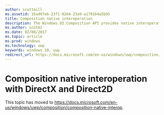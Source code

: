 ```yaml
---
author: scottmill
ms.assetid: 16ad97eb-23f1-0264-23a9-a1791b4a5b95
title: Composition native interoperation
description: The Windows.UI.Composition API provides native interoperation interfaces allowing content to be moved directly into the compositor.
ms.author: scotmi
ms.date: 02/08/2017
ms.topic: article
ms.prod: windows
ms.technology: uwp
keywords: windows 10, uwp
redirect_url: https://docs.microsoft.com/en-us/windows/uwp/composition/composition-native-interop
---
```

# Composition native interoperation with DirectX and Direct2D

This topic has moved to https://docs.microsoft.com/en-us/windows/uwp/composition/composition-native-interop.